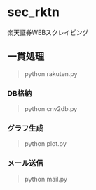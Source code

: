 # sec_rktn
楽天証券WEBスクレイピング

## 一貫処理  
> python rakuten.py

### DB格納  
> python cnv2db.py  

### グラフ生成
> python plot.py  


### メール送信  
> python mail.py

